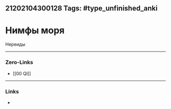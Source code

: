 21202104300128
Tags: #type_unfinished_anki
---
# Нимфы моря

Нереиды

---
### Zero-Links
- [[00 QI]]
---
### Links
-